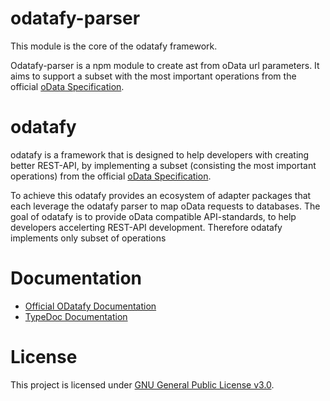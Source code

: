 # odatafy-parser
This module is the core of the odatafy framework.

Odatafy-parser is a npm module to create ast from oData url parameters. It aims to support a subset with the most important operations from the official [oData Specification](http://docs.oasis-open.org/odata/odata/v4.01/odata-v4.01-part2-url-conventions.html#sec_Introduction).

# odatafy

odatafy is a framework that is designed to help developers with creating better REST-API, by implementing a subset (consisting the most important operations) from the official [oData Specification](http://docs.oasis-open.org/odata/odata/v4.01/odata-v4.01-part2-url-conventions.html#sec_Introduction).

To achieve this odatafy provides an ecosystem of adapter packages that each leverage the odatafy parser to map oData requests to databases. The goal of odatafy is to provide oData compatible API-standards, to help developers accelerting REST-API development. Therefore odatafy implements only subset of operations

# Documentation
* [Official ODatafy Documentation](https://gang-of-fork.github.io/odatafy-docs/)
* [TypeDoc Documentation](https://gang-of-fork.github.io/odatafy-parser)


# License

This project is licensed under [GNU General Public License v3.0](https://choosealicense.com/licenses/gpl-3.0/). 


